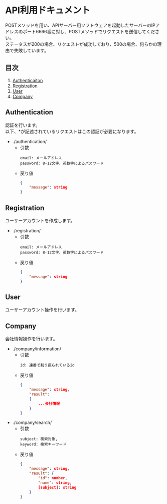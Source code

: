 # API利用ドキュメント
POSTメソッドを用い、APIサーバー用ソフトウェアを起動したサーバーのIPアドレスのポート6666番に対し、POSTメソッドでリクエストを送信してください。  
ステータスが200の場合、リクエストが成功しており、500の場合、何らかの理由で失敗しています。

## 目次
1. [Authenticaiton](#authentication)
1. [Registration](#registration)
1. [User](#user)
1. [Company](#company)

## Authentication
認証を行います。  
以下、*が記述されているリクエストはこの認証が必要になります。
- ./authentication/  
    - 引数  
        ```
        email: メールアドレス  
        password: 8-12文字、英数字によるパスワード
        ```
    - 戻り値  
        ```json
        {
            "message": string
        }
        ```

## Registration
ユーザーアカウントを作成します。
- ./registration/  
    - 引数  
        ```
        email: メールアドレス  
        password: 8-12文字、英数字によるパスワード
        ```
    - 戻り値  
        ```json
        {
            "message": string
        }
        ```

## User
ユーザーアカウント操作を行います。

## Company
会社情報操作を行います。
- ./company/information/  
    - 引数  
        ```
        id: 連番で割り振られているid
        ```
    - 戻り値  
        ```json
        {
            "message": string,
            "result": 
            {
                ...会社情報
            }
        }
        ```
- ./company/search/  
    - 引数  
        ```
        subject: 検索対象,
        keyword: 検索キーワード  
        ```
    - 戻り値  
        ```json
        {
            "message": string,
            "result": {
                "id": number,
                "name": string,
                [subject]: string
            }
        }
        ```
